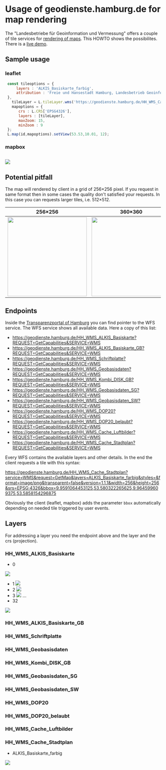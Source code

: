 # Usage of geodienste.hamburg.de for map rendering

The "Landesbetriebe für Geoinformation und Vermessung" offers a couple of tile services for [rendering of maps](https://geoportal-hamburg.de/Geoportal/geo-online/?mdid=2AE6D23E-48A5-4D85-BC0A-160737E0C8D2). This HOWTO shows the possibilites. There is a [live demo](https://geoportal-hamburg.de/Geoportal/geo-online/).
 
## Sample usage

### leaflet

```javascript
 const tileoptions = {
     layers : 'ALKIS_Basiskarte_farbig',
     attribution : 'Freie und Hansestadt Hamburg, Landesbetrieb Geoinformation und Vermessung'
 },
   tileLayer = L.tileLayer.wms('https://geodienste.hamburg.de/HH_WMS_Cache_Stadtplan',tileoptions),
   mapoptions = {
      crs : L.CRS['EPSG4326'],
      layers : [tileLayer],
      maxZoom: 15,
      minZoom : 9
 };
 L.map(id,mapoptions).setView(53.53,10.01, 12);
```

### mapbox

```javascript
```
![](https://i.imgur.com/Tt92dkC.jpg)

## Potential pitfall
The map will rendered by client in a grid of 256×256 pixel. If you request in same format then in some cases the quality don't satisfied your requests. In this case you can requests larger tiles, i.e. 512×512.  


|  256×256       |360×360            |512×512 |
| ------------- |-------------| -----------|
| <img src="https://geodienste.hamburg.de/HH_WMS_DISK60?service=WMS&request=GetMap&layers=1&styles=&format=image/jpeg&transparent=false&version=1.1.1&retina=1.5&width=256&height=256&srs=EPSG:3857&bbox=1110477.1469270408,7088464.255054105,1115369.1167372921,7093356.224864355" width=256 height=256 /> |  <img src="https://geodienste.hamburg.de/HH_WMS_DISK60?service=WMS&request=GetMap&layers=1&styles=&format=image/jpeg&transparent=false&version=1.1.1&retina=1.5&width=360&height=360&srs=EPSG:3857&bbox=1110477.1469270408,7088464.255054105,1115369.1167372921,7093356.224864355" width=256 height=256 /> |<img src="https://geodienste.hamburg.de/HH_WMS_DISK60?service=WMS&request=GetMap&layers=1&styles=&format=image/jpeg&transparent=false&version=1.1.1&retina=1.5&width=512&height=512&srs=EPSG:3857&bbox=1110477.1469270408,7088464.255054105,1115369.1167372921,7093356.224864355" width=256 height=256 /> |


## Endpoints

Inside the [Transparenzportal of Hamburg](http://transparenz.hamburg.de/) you can find pointer to the WFS service. The WFS service shows all available data. Here a copy of this list:

* https://geodienste.hamburg.de/HH_WMS_ALKIS_Basiskarte?REQUEST=GetCapabilities&SERVICE=WMS 
* https://geodienste.hamburg.de/HH_WMS_ALKIS_Basiskarte_GB?REQUEST=GetCapabilities&SERVICE=WMS
* https://geodienste.hamburg.de/HH_WMS_Schriftplatte?REQUEST=GetCapabilities&SERVICE=WMS
* https://geodienste.hamburg.de/HH_WMS_Geobasisdaten?REQUEST=GetCapabilities&SERVICE=WMS
* https://geodienste.hamburg.de/HH_WMS_Kombi_DISK_GB?REQUEST=GetCapabilities&SERVICE=WMS 
* https://geodienste.hamburg.de/HH_WMS_Geobasisdaten_SG?REQUEST=GetCapabilities&SERVICE=WMS
* https://geodienste.hamburg.de/HH_WMS_Geobasisdaten_SW?REQUEST=GetCapabilities&SERVICE=WMS
* https://geodienste.hamburg.de/HH_WMS_DOP20?REQUEST=GetCapabilities&SERVICE=WMS 
* https://geodienste.hamburg.de/HH_WMS_DOP20_belaubt?REQUEST=GetCapabilities&SERVICE=WMS
* https://geodienste.hamburg.de/HH_WMS_Cache_Luftbilder?REQUEST=GetCapabilities&SERVICE=WMS 
* https://geodienste.hamburg.de/HH_WMS_Cache_Stadtplan?REQUEST=GetCapabilities&SERVICE=WMS 

Every WFS contains the available layers and other details. In the end the client requests a tile with this syntax:

https://geodienste.hamburg.de/HH_WMS_Cache_Stadtplan?service=WMS&request=GetMap&layers=ALKIS_Basiskarte_farbig&styles=&format=image/png&transparent=false&version=1.1.1&width=256&height=256&srs=EPSG:4326&bbox=9.9591064453125,53.580322265625,9.964599609375,53.5858154296875

Obviously the client (leaflet, mapbox) adds the parameter `bbox` automatically depending on needed tile triggered by user events.

## Layers

For addressing a layer you need the endpoint above and the layer and the crs (projection).

### HH_WMS_ALKIS_Basiskarte
* 0

![](https://geodienste.hamburg.de/HH_WMS_ALKIS_Basiskarte?service=WMS&request=GetMap&layers=0&styles=&format=image/png&transparent=false&version=1.1.1&width=128&height=128&srs=EPSG:4326&bbox=9.9591064453125,53.580322265625,9.964599609375,53.5858154296875)

* 1
![](https://geodienste.hamburg.de/HH_WMS_ALKIS_Basiskarte?service=WMS&request=GetMap&layers=1&styles=&format=image/png&transparent=false&version=1.1.1&width=128&height=128&srs=EPSG:4326&bbox=9.9591064453125,53.580322265625,9.964599609375,53.5858154296875)
* 2
![](https://geodienste.hamburg.de/HH_WMS_ALKIS_Basiskarte?service=WMS&request=GetMap&layers=2&styles=&format=image/png&transparent=false&version=1.1.1&width=128&height=128&srs=EPSG:4326&bbox=9.9591064453125,53.580322265625,9.964599609375,53.5858154296875)
* 3
![](https://geodienste.hamburg.de/HH_WMS_ALKIS_Basiskarte?service=WMS&request=GetMap&layers=3&styles=&format=image/png&transparent=false&version=1.1.1&width=128&height=128&srs=EPSG:4326&bbox=9.9591064453125,53.580322265625,9.964599609375,53.5858154296875)
...
* 32

![](https://geodienste.hamburg.de/HH_WMS_ALKIS_Basiskarte?service=WMS&request=GetMap&layers=32&styles=&format=image/png&transparent=false&version=1.1.1&width=128&height=128&srs=EPSG:4326&bbox=9.9591064453125,53.580322265625,9.964599609375,53.5858154296875)


### HH_WMS_ALKIS_Basiskarte_GB
### HH_WMS_Schriftplatte
### HH_WMS_Geobasisdaten
### HH_WMS_Kombi_DISK_GB 
### HH_WMS_Geobasisdaten_SG
### HH_WMS_Geobasisdaten_SW
### HH_WMS_DOP20 
### HH_WMS_DOP20_belaubt
### HH_WMS_Cache_Luftbilder 
### HH_WMS_Cache_Stadtplan
* ALKIS_Basiskarte_farbig

![](https://geodienste.hamburg.de/HH_WMS_Cache_Stadtplan?service=WMS&request=GetMap&layers=ALKIS_Basiskarte_farbig&styles=&format=image/png&transparent=false&version=1.1.1&width=256&height=256&srs=EPSG:4326&bbox=9.9591064453125,53.580322265625,9.964599609375,53.5858154296875)
